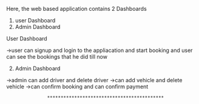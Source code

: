 Here, the web based application contains 2 Dashboards

1. user Dashboard
2. Admin Dashboard

User Dashboard

->user can signup and login to the appliacation and start booking
and user can see the bookings that he did till now

2. Admin Dashboard

->admin can add driver and delete driver
->can add vehicle and delete vehicle
->can confirm booking and can confirm payment
                        
                   *******************************************